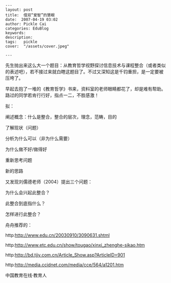
    ---
    layout: post  
    title:  借双“爱智”的慧眼  
    date:  2007-04-19 03:02  
    author: Pickle Cai  
    categories: EduBlog  
    keywords: 
    description:   
    tags:	pickle   
    cover:  "/assets/cover.jpeg"  

    ---  
    
 

先生抛出来这么大一个题目：从教育哲学视野探讨信息技术与课程整合（或者类似的表述吧），若不接过来就白瞎这题目了。不过又深知这是千钧重担，是一定要被压垮了。

 



早起去抱了一堆的《教育哲学》书来，资料室的老师眼睛都花了，却是难有帮助。路过的同学若肯行行好，指点一二，不胜感激！

 

拟：





阐述概念：什么是整合，整合的层次，理念，范畴，目的



了解现状（问题） 



分析为什么可以（非为什么需要）



为什么做不好/做得好

重新思考问题 



新的思路

又发现刘儒德老师（2004）提出三个问题：



为什么会兴起此整合？ 

此整合到底指什么？ 

怎样进行此整合？

舟舟推荐的：

 

http:http://www.edu.cn/20030910/3090631.shtml 

 

http:http://www.etc.edu.cn/show/tougao/xinxi_zhenghe-sikao.htm 

 

http:http://bd.tjjy.com.cn/Article_Show.asp?ArticleID=901 



http:http://media.ccidnet.com/media/cce/564/a1201.htm 



		    
 中国教育在线·教育人

